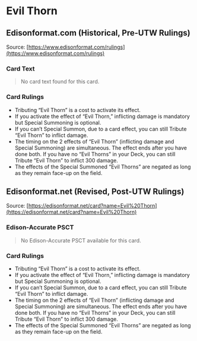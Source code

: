 # Evil Thorn

## Edisonformat.com (Historical, Pre-UTW Rulings)

Source: [https://www.edisonformat.com/rulings](https://www.edisonformat.com/rulings)

### Card Text

> No card text found for this card.

### Card Rulings

*   Tributing “Evil Thorn” is a cost to activate its effect.
*   If you activate the effect of “Evil Thorn,” inflicting damage is mandatory but Special Summoning is optional.
*   If you can’t Special Summon, due to a card effect, you can still Tribute “Evil Thorn” to inflict damage.
*   The timing on the 2 effects of “Evil Thorn” (inflicting damage and Special Summoning) are simultaneous. The effect ends after you have done both. If you have no “Evil Thorns” in your Deck, you can still Tribute “Evil Thorn” to inflict 300 damage.
*   The effects of the Special Summoned “Evil Thorns” are negated as long as they remain face-up on the field.

## Edisonformat.net (Revised, Post-UTW Rulings)

Source: [https://edisonformat.net/card?name=Evil%20Thorn](https://edisonformat.net/card?name=Evil%20Thorn)

### Edison-Accurate PSCT

> No Edison-Accurate PSCT available for this card.

### Card Rulings

*   Tributing “Evil Thorn” is a cost to activate its effect.
*   If you activate the effect of “Evil Thorn,” inflicting damage is mandatory but Special Summoning is optional.
*   If you can’t Special Summon, due to a card effect, you can still Tribute “Evil Thorn” to inflict damage.
*   The timing on the 2 effects of “Evil Thorn” (inflicting damage and Special Summoning) are simultaneous. The effect ends after you have done both. If you have no “Evil Thorns” in your Deck, you can still Tribute “Evil Thorn” to inflict 300 damage.
*   The effects of the Special Summoned “Evil Thorns” are negated as long as they remain face-up on the field.
            